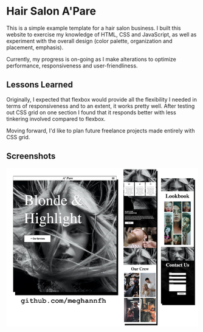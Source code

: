
# Hair Salon A'Pare

This is a simple example template for a hair salon business.
I built this website to exercise my knowledge of HTML, CSS and
JavaScript, as well as experiment with the overall design
(color palette, organization and placement, emphasis).

Currently, my progress is on-going as I make alterations to optimize
performance, responsiveness and user-friendliness.




## Lessons Learned

Originally, I expected that flexbox would provide all the flexibility I
needed in terms of responsiveness and to an extent, it works pretty well.
After testing out CSS grid on one section I found that it responds
better with less tinkering involved compared to flexbox.

Moving forward, I'd like to plan future freelance projects made entirely
with CSS grid.
## Screenshots

![App Screenshot](media/screenshotApare.png)



